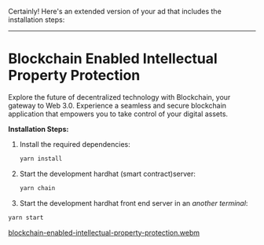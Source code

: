 Certainly! Here's an extended version of your ad that includes the installation steps:

---

# Blockchain Enabled Intellectual Property Protection

Explore the future of decentralized technology with Blockchain, your gateway to Web 3.0. Experience a seamless and secure blockchain application that empowers you to take control of your digital assets.

**Installation Steps:**

1. Install the required dependencies:

   ```bash
   yarn install
   ```

2. Start the development hardhat (smart contract)server:

   ```bash
   yarn chain
   ```

3. Start the development hardhat front end server in an _another terminal_:

```bash
yarn start
```

[blockchain-enabled-intellectual-property-protection.webm](https://github.com/user-attachments/assets/dcc3701f-f748-46c7-9dc4-74c983cdf227)
